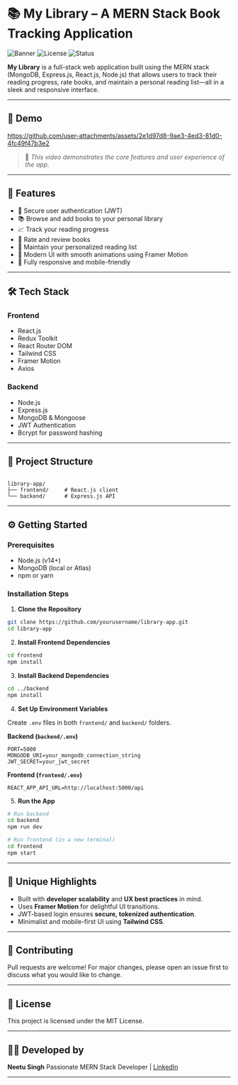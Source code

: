 # 📚 My Library – A MERN Stack Book Tracking Application

![Banner](https://img.shields.io/badge/MERN-FullStack-blueviolet)
![License](https://img.shields.io/badge/license-MIT-green)
![Status](https://img.shields.io/badge/status-Active-brightgreen)

**My Library** is a full-stack web application built using the MERN stack (MongoDB, Express.js, React.js, Node.js) that allows users to track their reading progress, rate books, and maintain a personal reading list—all in a sleek and responsive interface.

---

## 🎥 Demo

https://github.com/user-attachments/assets/2e1d97d8-9ae3-4ed3-81d0-4fc49f47b3e2

> 📌 _This video demonstrates the core features and user experience of the app._

---

## 🚀 Features

- 🔐 Secure user authentication (JWT)
- 📚 Browse and add books to your personal library
- 📈 Track your reading progress
- 🌟 Rate and review books
- 🧾 Maintain your personalized reading list
- 💫 Modern UI with smooth animations using Framer Motion
- 📱 Fully responsive and mobile-friendly

---

## 🛠 Tech Stack

### Frontend

- React.js
- Redux Toolkit
- React Router DOM
- Tailwind CSS
- Framer Motion
- Axios

### Backend

- Node.js
- Express.js
- MongoDB & Mongoose
- JWT Authentication
- Bcrypt for password hashing

---

## 📁 Project Structure

```

library-app/
├── frontend/     # React.js client
└── backend/      # Express.js API

```

---

## ⚙️ Getting Started

### Prerequisites

- Node.js (v14+)
- MongoDB (local or Atlas)
- npm or yarn

### Installation Steps

1. **Clone the Repository**

```bash
git clone https://github.com/yourusername/library-app.git
cd library-app
```

2. **Install Frontend Dependencies**

```bash
cd frontend
npm install
```

3. **Install Backend Dependencies**

```bash
cd ../backend
npm install
```

4. **Set Up Environment Variables**

Create `.env` files in both `frontend/` and `backend/` folders.

**Backend (`backend/.env`)**

```
PORT=5000
MONGODB_URI=your_mongodb_connection_string
JWT_SECRET=your_jwt_secret
```

**Frontend (`frontend/.env`)**

```
REACT_APP_API_URL=http://localhost:5000/api
```

5. **Run the App**

```bash
# Run backend
cd backend
npm run dev

# Run frontend (in a new terminal)
cd frontend
npm start
```

---

## 📌 Unique Highlights

- Built with **developer scalability** and **UX best practices** in mind.
- Uses **Framer Motion** for delightful UI transitions.
- JWT-based login ensures **secure, tokenized authentication**.
- Minimalist and mobile-first UI using **Tailwind CSS**.

---

## 🤝 Contributing

Pull requests are welcome! For major changes, please open an issue first to discuss what you would like to change.

---

## 📄 License

This project is licensed under the MIT License.

---

## 👩‍💻 Developed by

**Neetu Singh**
Passionate MERN Stack Developer | [LinkedIn](https://linkedin.com/in/kmneetusingh)

---

